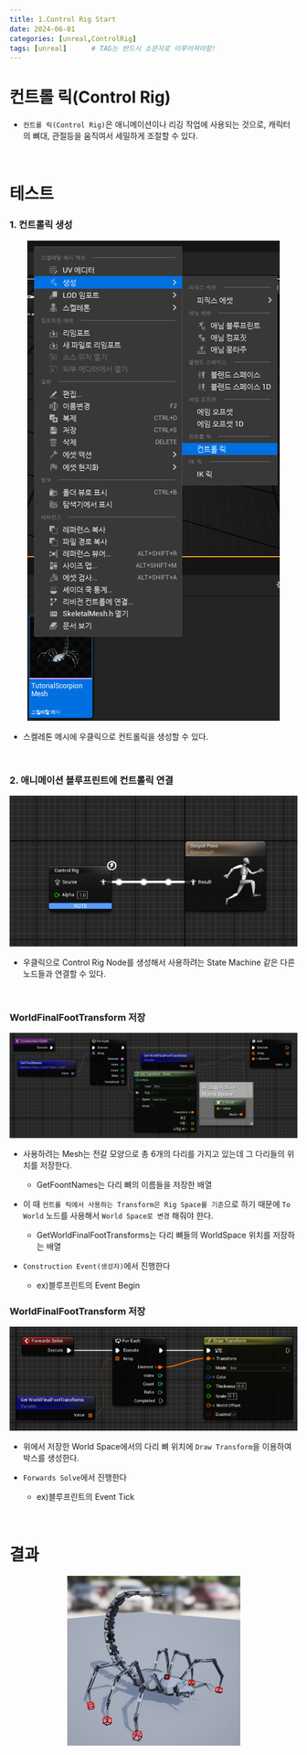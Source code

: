 ```yaml
---
title: 1.Control Rig Start
date: 2024-06-01
categories: [unreal,ControlRig]
tags: [unreal]		# TAG는 반드시 소문자로 이루어져야함!
---
```


# **컨트롤 릭(Control Rig)**

* `컨트롤 릭(Control Rig)`은 애니메이션이나 리깅 작업에 사용되는 것으로, 캐릭터의 뼈대, 관절등을 움직여서 세밀하게 조절할 수 있다.

<Br>

# **테스트**

### 1. 컨트롤릭 생성


<center><img src="./../../../assets/img/Unreal/ControlRig/ControlRigStart/Make ControlRig.png"></center>

* 스켈레톤 메시에 우클릭으로 컨트롤릭을 생성할 수 있다.

<br>

### 2. 애니메이션 블루프린트에 컨트롤릭 연결

<center><img src="./../../../assets/img/Unreal/ControlRig/ControlRigStart/ABP Link ControlRig.png"></center>

* 우클릭으로 Control Rig Node를 생성해서 사용하려는 State Machine 같은 다른 노드들과 연결할 수 있다.

<br>

### WorldFinalFootTransform 저장

<center><img src="./../../../assets/img/Unreal/ControlRig/ControlRigStart/SaveWorldFinalFootTransforms.png"></center>

* 사용하려는 Mesh는 전갈 모양으로 총 6개의 다리를 가지고 있는데 그 다리들의 위치를 저장한다.

  * GetFoontNames는 다리 뼈의 이름들을 저장한 배열

* 이 때 `컨트롤 릭에서 사용하는 Transform은 Rig Space를 기준`으로 하기 때문에 `To World` 노드를 사용해서 `World Space로 변경` 해줘야 한다.

  * GetWorldFinalFootTransforms는 다리 뼈들의 WorldSpace 위치를 저장하는 배열

* `Construction Event(생성자)`에서 진행한다

  * ex)블루프린트의 Event Begin

### WorldFinalFootTransform 저장

<center><img src="./../../../assets/img/Unreal/ControlRig/ControlRigStart/DrawWorldFootTransform.png"></center>


* 위에서 저장한 World Space에서의 다리 뼈 위치에 `Draw Transform`을 이용하여 박스를 생성한다.

* `Forwards Solve`에서 진행한다

  * ex)블루프린트의 Event Tick

<br>

# **결과**

<center><img src="./../../../assets/img/Unreal/ControlRig/ControlRigStart/FinalFootBox.png"></center>
